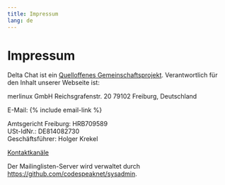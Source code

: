 ```yaml
---
title: Impressum
lang: de
---
```


# Impressum

Delta Chat ist ein [Quelloffenes Gemeinschaftsprojekt](https://github.com/deltachat). Verantwortlich für den Inhalt unserer Webseite ist:

merlinux GmbH
Reichsgrafenstr. 20
79102 Freiburg, Deutschland

E-Mail: {% include email-link %}

Amtsgericht Freiburg: HRB709589  
USt-IdNr.: DE814082730  
Geschäftsführer: Holger Krekel

[Kontaktkanäle](contribute)

Der Mailinglisten-Server wird verwaltet durch <https://github.com/codespeaknet/sysadmin>.
